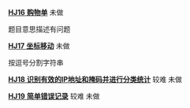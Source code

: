 [**HJ16** **购物单**](https://www.nowcoder.com/practice/f9c6f980eeec43ef85be20755ddbeaf4?tpId=37&tqId=21239&rp=1&ru=/ta/huawei&qru=/ta/huawei&difficulty=&judgeStatus=&tags=/question-ranking) 未做

题目意思描述有问题

[**HJ17** **坐标移动**](https://www.nowcoder.com/practice/119bcca3befb405fbe58abe9c532eb29?tpId=37&tqId=21240&rp=1&ru=/ta/huawei&qru=/ta/huawei&difficulty=&judgeStatus=&tags=/question-ranking) 未做

按逗号分割字符串

[**HJ18** **识别有效的IP地址和掩码并进行分类统计**](https://www.nowcoder.com/practice/de538edd6f7e4bc3a5689723a7435682?tpId=37&tqId=21241&rp=1&ru=/ta/huawei&qru=/ta/huawei&difficulty=&judgeStatus=&tags=/question-ranking) 较难 未做

[**HJ19** **简单错误记录**](https://www.nowcoder.com/practice/2baa6aba39214d6ea91a2e03dff3fbeb?tpId=37&tqId=21242&rp=1&ru=/ta/huawei&qru=/ta/huawei&difficulty=&judgeStatus=&tags=/question-ranking) 较难 未做

